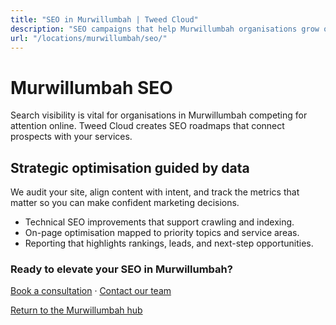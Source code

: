 ```yaml
---
title: "SEO in Murwillumbah | Tweed Cloud"
description: "SEO campaigns that help Murwillumbah organisations grow organic visibility."
url: "/locations/murwillumbah/seo/"
---
```


# Murwillumbah SEO

Search visibility is vital for organisations in Murwillumbah competing for attention online. Tweed Cloud creates SEO roadmaps that connect prospects with your services.

## Strategic optimisation guided by data

We audit your site, align content with intent, and track the metrics that matter so you can make confident marketing decisions.

- Technical SEO improvements that support crawling and indexing.
- On-page optimisation mapped to priority topics and service areas.
- Reporting that highlights rankings, leads, and next-step opportunities.

### Ready to elevate your SEO in Murwillumbah?

[Book a consultation](/consultation/) · [Contact our team](/contact/)

[Return to the Murwillumbah hub](/locations/murwillumbah/)

